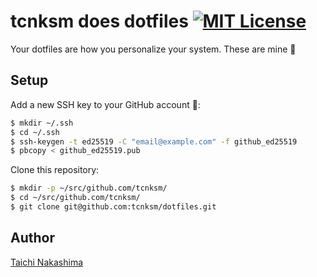 tcnksm does dotfiles [![MIT License](http://img.shields.io/badge/license-MIT-blue.svg?style=flat-square)](https://github.com/tcnksm/dotfiles/blob/master/LICENCE)
====

Your dotfiles are how you personalize your system. These are mine :memo:

## Setup

Add a new SSH key to your GitHub account 🔐:

```bash
$ mkdir ~/.ssh
$ cd ~/.ssh
$ ssh-keygen -t ed25519 -C "email@example.com" -f github_ed25519
$ pbcopy < github_ed25519.pub
```

Clone this repository: 

```bash
$ mkdir -p ~/src/github.com/tcnksm/
$ cd ~/src/github.com/tcnksm/
$ git clone git@github.com:tcnksm/dotfiles.git
```

## Author

[Taichi Nakashima](https://github.com/tcnksm)
